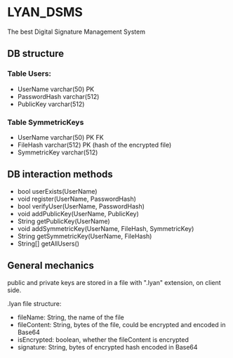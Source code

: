 # LYAN_DSMS
The best Digital Signature Management System

## DB structure

### Table Users:
- UserName varchar(50) PK
- PasswordHash varchar(512)
- PublicKey varchar(512)

### Table SymmetricKeys
- UserName varchar(50) PK FK
- FileHash varchar(512) PK (hash of the encrypted file)
- SymmetricKey varchar(512)

## DB interaction methods
- bool userExists(UserName)
- void register(UserName, PasswordHash)
- bool verifyUser(UserName, PasswordHash)
- void addPublicKey(UserName, PublicKey)
- String getPublicKey(UserName)
- void addSymmetricKey(UserName, FileHash, SymmetricKey)
- String getSymmetricKey(UserName, FileHash)
- String[] getAllUsers()

## General mechanics
public and private keys are stored in a file with ".lyan" extension, on client side.

.lyan file structure:

- fileName: String, the name of the file
- fileContent: String, bytes of the file, could be encrypted and encoded in Base64
- isEncrypted: boolean, whether the fileContent is encrypted
- signature: String, bytes of encrypted hash encoded in Base64



